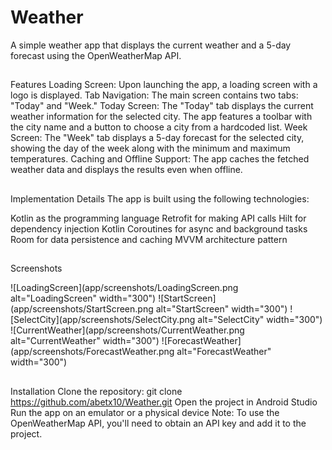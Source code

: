 # Weather
A simple weather app that displays the current weather and a 5-day forecast using the OpenWeatherMap API.

##
Features
Loading Screen: Upon launching the app, a loading screen with a logo is displayed.
Tab Navigation: The main screen contains two tabs: "Today" and "Week."
Today Screen: The "Today" tab displays the current weather information for the selected city. The app features a toolbar with the city name and a button to choose a city from a hardcoded list.
Week Screen: The "Week" tab displays a 5-day forecast for the selected city, showing the day of the week along with the minimum and maximum temperatures.
Caching and Offline Support: The app caches the fetched weather data and displays the results even when offline.

##
Implementation Details
The app is built using the following technologies:

Kotlin as the programming language
Retrofit for making API calls
Hilt for dependency injection
Kotlin Coroutines for async and background tasks
Room for data persistence and caching
MVVM architecture pattern

## 
Screenshots

![LoadingScreen](app/screenshots/LoadingScreen.png alt="LoadingScreen" width="300")
![StartScreen](app/screenshots/StartScreen.png alt="StartScreen" width="300")
![SelectCity](app/screenshots/SelectCity.png alt="SelectCity" width="300")
![CurrentWeather](app/screenshots/CurrentWeather.png alt="CurrentWeather" width="300")
![ForecastWeather](app/screenshots/ForecastWeather.png alt="ForecastWeather" width="300")

## 
Installation
Clone the repository: git clone https://github.com/abetx10/Weather.git
Open the project in Android Studio
Run the app on an emulator or a physical device
Note: To use the OpenWeatherMap API, you'll need to obtain an API key and add it to the project.
